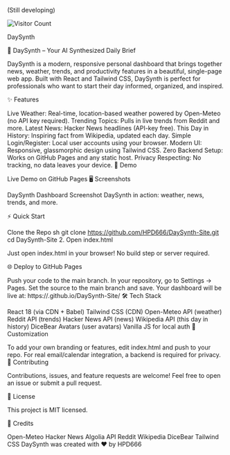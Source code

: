 (Still developing)

![Visitor Count](https://visitor-badge.laobi.icu/badge?page_id=HPD666.DaySynth)

DaySynth

🎹 DaySynth – Your AI Synthesized Daily Brief

DaySynth is a modern, responsive personal dashboard that brings together news, weather, trends, and productivity features in a beautiful, single-page web app. Built with React and Tailwind CSS, DaySynth is perfect for professionals who want to start their day informed, organized, and inspired.

✨ Features

Live Weather: Real-time, location-based weather powered by Open-Meteo (no API key required). Trending Topics: Pulls in live trends from Reddit and more. Latest News: Hacker News headlines (API-key free). This Day in History: Inspiring fact from Wikipedia, updated each day. Simple Login/Register: Local user accounts using your browser. Modern UI: Responsive, glassmorphic design using Tailwind CSS. Zero Backend Setup: Works on GitHub Pages and any static host. Privacy Respecting: No tracking, no data leaves your device. 🚀 Demo

Live Demo on GitHub Pages 🖥️ Screenshots

DaySynth Dashboard Screenshot DaySynth in action: weather, news, trends, and more.

⚡️ Quick Start

Clone the Repo
sh git clone https://github.com/HPD666/DaySynth-Site.git cd DaySynth-Site 2. Open index.html

Just open index.html in your browser! No build step or server required.

🌐 Deploy to GitHub Pages

Push your code to the main branch. In your repository, go to Settings → Pages. Set the source to the main branch and save. Your dashboard will be live at: https://.github.io/DaySynth-Site/ 🛠️ Tech Stack

React 18 (via CDN + Babel) Tailwind CSS (CDN) Open-Meteo API (weather) Reddit API (trends) Hacker News API (news) Wikipedia API (this day in history) DiceBear Avatars (user avatars) Vanilla JS for local auth 📝 Customization

To add your own branding or features, edit index.html and push to your repo. For real email/calendar integration, a backend is required for privacy. 🤝 Contributing

Contributions, issues, and feature requests are welcome! Feel free to open an issue or submit a pull request.

📄 License

This project is MIT licensed.

🙏 Credits

Open-Meteo Hacker News Algolia API Reddit Wikipedia DiceBear Tailwind CSS DaySynth was created with ❤️ by HPD666
